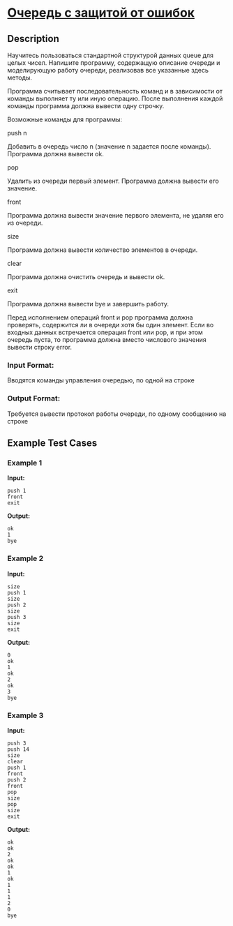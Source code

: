# [Очередь с защитой от ошибок](link)

## Description

Научитесь пользоваться стандартной структурой данных queue для целых чисел. Напишите программу, содержащую описание очереди и моделирующую работу очереди, 
реализовав все указанные здесь методы.  

Программа считывает последовательность команд и в зависимости от команды выполняет ту или иную операцию. 
После выполнения каждой команды программа должна вывести одну строчку. 

Возможные команды для программы: 

push n

Добавить в очередь число n (значение n задается после команды). Программа должна вывести ok. 

pop

Удалить из очереди первый элемент. Программа должна вывести его значение. 

front

Программа должна вывести значение первого элемента, не удаляя его из очереди. 

size

Программа должна вывести количество элементов в очереди. 

clear

Программа должна очистить очередь и вывести ok. 

exit

Программа должна вывести bye и завершить работу. 

Перед исполнением операций front и pop программа должна проверять, содержится ли в очереди хотя бы один элемент. Если во входных данных встречается операция front или pop, и при этом очередь пуста, то программа должна вместо числового значения вывести строку error.
### Input Format:

Вводятся команды управления очередью, по одной на строке

### Output Format:

Требуется вывести протокол работы очереди, по одному сообщению на строке

## Example Test Cases

### Example 1

**Input:**
```
push 1
front
exit

```

**Output:**
```
ok
1
bye

```

### Example 2

**Input:**
```
size
push 1
size
push 2
size
push 3
size
exit

```

**Output:**
```
0
ok
1
ok
2
ok
3
bye

```

### Example 3

**Input:**
```
push 3
push 14
size
clear
push 1
front
push 2
front
pop
size
pop
size
exit

```

**Output:**
```
ok
ok
2
ok
ok
1
ok
1
1
1
2
0
bye

```

